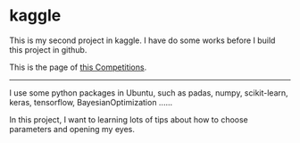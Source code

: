 # kaggle

This is my second project in kaggle.
I have do some works before I build this project in github.

This is the page of [this Competitions](
    https://www.kaggle.com/c/allstate-claims-severity).

---------------

I use some python packages in Ubuntu, such as padas, numpy, scikit-learn, keras, tensorflow, BayesianOptimization ......

In this project, I want to learning lots of tips about how to choose parameters and opening my eyes.
